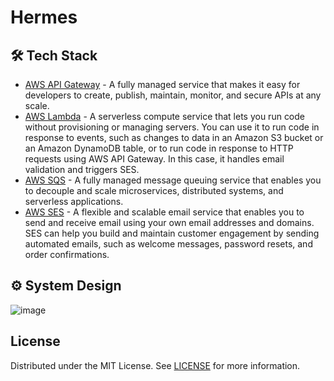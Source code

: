 # Hermes
    
## 🛠️ Tech Stack

-  [AWS API Gateway]() - A fully managed service that makes it easy for developers to create, publish, maintain, monitor, and secure APIs at any scale.
- [AWS Lambda]() - A serverless compute service that lets you run code without provisioning or managing servers. You can use it to run code in response to events, such as changes to data in an Amazon S3 bucket or an Amazon DynamoDB table, or to run code in response to HTTP requests using AWS API Gateway. In this case, it handles email validation and triggers SES.
- [AWS SQS]() - A fully managed message queuing service that enables you to decouple and scale microservices, distributed systems, and serverless applications.
- [AWS SES]() - A flexible and scalable email service that enables you to send and receive email using your own email addresses and domains. SES can help you build and maintain customer engagement by sending automated emails, such as welcome messages, password resets, and order confirmations.

## ⚙️ System Design

![image](https://user-images.githubusercontent.com/91504165/232024192-bbcc9845-c474-4c3b-bcac-9025291067a1.png)

## License
Distributed under the MIT License. See [LICENSE](LICENSE) for more information.
        
